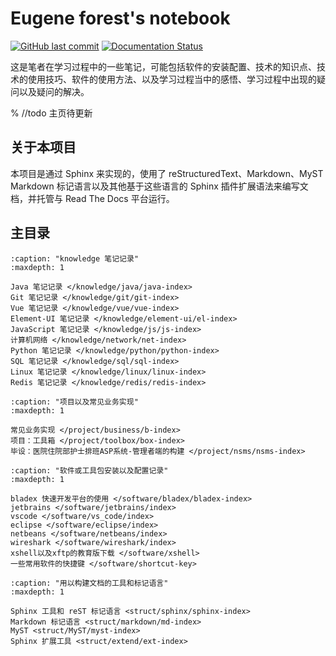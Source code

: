 # Eugene forest's notebook

[![GitHub last commit][github-badge]][github-link]
[![Documentation Status][rtd-badge]][rtd-link]

这是笔者在学习过程中的一些笔记，可能包括软件的安装配置、技术的知识点、技术的使用技巧、软件的使用方法、以及学习过程当中的感悟、学习过程中出现的疑问以及疑问的解决。

% //todo 主页待更新

## 关于本项目

本项目是通过 Sphinx 来实现的，使用了 reStructuredText、Markdown、MyST Markdown 标记语言以及其他基于这些语言的 Sphinx 插件扩展语法来编写文档，并托管与 Read The Docs 平台运行。

## 主目录

```{toctree}
:caption: "knowledge 笔记记录"
:maxdepth: 1

Java 笔记记录 </knowledge/java/java-index>
Git 笔记记录 </knowledge/git/git-index>
Vue 笔记记录 </knowledge/vue/vue-index>
Element-UI 笔记记录 </knowledge/element-ui/el-index>
JavaScript 笔记记录 </knowledge/js/js-index>
计算机网络 </knowledge/network/net-index>
Python 笔记记录 </knowledge/python/python-index>
SQL 笔记记录 </knowledge/sql/sql-index>
Linux 笔记记录 </knowledge/linux/linux-index>
Redis 笔记记录 </knowledge/redis/redis-index>
```

```{toctree}
:caption: "项目以及常见业务实现"
:maxdepth: 1

常见业务实现 </project/business/b-index>
项目：工具箱 </project/toolbox/box-index>
毕设：医院住院部护士排班ASP系统-管理者端的构建 </project/nsms/nsms-index>
```

```{toctree}
:caption: "软件或工具包安装以及配置记录"
:maxdepth: 1

bladex 快速开发平台的使用 </software/bladex/bladex-index>
jetbrains </software/jetbrains/index>
vscode </software/vs_code/index>
eclipse </software/eclipse/index>
netbeans </software/netbeans/index>
wireshark </software/wireshark/index>
xshell以及xftp的教育版下载 </software/xshell>
一些常用软件的快捷键 </software/shortcut-key>
```

```{toctree}
:caption: "用以构建文档的工具和标记语言"
:maxdepth: 1

Sphinx 工具和 reST 标记语言 <struct/sphinx/sphinx-index>
Markdown 标记语言 <struct/markdown/md-index>
MyST <struct/MyST/myst-index>
Sphinx 扩展工具 <struct/extend/ext-index>
```

[github-badge]: https://img.shields.io/github/last-commit/Eugene-Forest/NoteBook
[github-link]: https://img.shields.io/github/last-commit/Eugene-Forest/NoteBook
[rtd-badge]: https://readthedocs.org/projects/studynotes/badge/?version=latest
[rtd-link]: https://studynotes.readthedocs.io/zh/latest/?badge=latest
